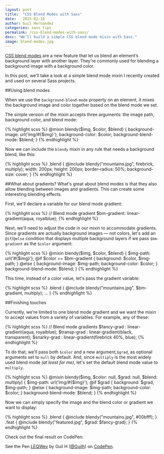 ```yaml
---
layout: post
title:  "CSS Blend Modes with Sass"
date:   2015-02-16
author: Guil Hernandez
categories: sass tips
permalink: /css-blend-modes-with-sass/
desc: "We’ll build a simple CSS blend mode mixin with Sass."
image: blend-modes.jpg
---
```


[CSS blend modes](https://css-tricks.com/basics-css-blend-modes/) are a new feature that let us blend an element’s background layer with another layer. They're commonly used for blending a background image with a background color. 

In this post, we'll take a look at a simple blend mode mixin I recently created and used on several Sass projects.

##Using blend modes

When we use the `background-blend-mode` property on an element, it mixes the background image and color together based on the blend mode we set.

The simple version of the mixin accepts three arguments: the image path, background color, and blend mode:

{% highlight scss %}
@mixin blendy($img, $color, $blend) {
  background-image: url('img/#{$img}');
  background-color: $color;
  background-blend-mode: $blend;
}
{% endhighlight %}

Now we can include the `blendy` mixin in any rule that needs a background blend, like this:

{% highlight scss %}
.blend {
  @include blendy("mountains.jpg", firebrick, multiply);
  width: 200px;
  height: 200px;
  border-radius: 50%;
  background-size: cover;
}
{% endhighlight %}

##What about gradients?
What's great about blend modes is that they also allow blending between images and gradients. This can create some interesting blending effects.

First, we'll declare a variable for our blend mode gradient:

{% highlight scss %}
// Blend mode gradient
$bm-gradient: linear-gradient(aqua, royalblue);
{% endhighlight %}

Next, we'll need to adjust the code in our mixin to accommodate gradients. Since gradients are actually background images &mdash; not colors, let's add an `@if`/`@else` condition that displays multiple background layers if we pass `$bm-gradient` as the `$color` argument:


{% highlight scss %}
@mixin blendy($img, $color, $blend) {
  $img-path: url('#{$img}');
  @if $color == $bm-gradient {
    background: $color, $img-path;
  } @else {
    background-image: $img-path;
    background-color: $color;
  }
  background-blend-mode: $blend;
}
{% endhighlight %}

This time, instead of a color value, let's pass the gradient variable:

{% highlight scss %}
.blend {
  @include blendy("mountains.jpg", $bm-gradient, multiply);
  ...
}
{% endhighlight %}

##Finishing touches

Currently, we're limited to one blend mode gradient and we want the mixin to accept values from a variety of variables. For example, any of these:

{% highlight scss %}
// Blend mode gradients
$fancy-grad  : linear-gradient(aqua, royalblue);
$transp-grad : linear-gradient(black, transparent);
$snarky-grad : linear-gradient(firebrick 40%, blue);
{% endhighlight %}

To do that, we'll pass both `$color` and a new argument,`$grad`, as optional arguments set to `null` by default. And, since `multiply` is the most widely used blend mode *(at least for me)*, let's set the default blend mode value to `multiply`.

{% highlight scss %}
@mixin blendy($img, $color: null, $grad: null, $blend: multiply) {
  $img-path: url('img/#{$img}');
  @if $grad {
    background: $grad, $img-path;
  } @else {
    background-image: $img-path;
    background-color: $color;
  }
  background-blend-mode: $blend;
}
{% endhighlight %}

Now we can simply specify the image and the blend color or gradient we want to display:

{% highlight scss %}
.blend {
  @include blendy("mountains.jpg", #00bfff);
}
.feat {
  @include blendy("featured.jpg", $grad: $fancy-grad);
}
{% endhighlight %}

Check out the final result on CodePen:

<p data-height="268" data-theme-id="0" data-slug-hash="LEQWev" data-default-tab="result" data-user="Guilh" class='codepen'>See the Pen <a href='http://codepen.io/Guilh/pen/LEQWev/'>LEQWev</a> by Guil H (<a href='http://codepen.io/Guilh'>@Guilh</a>) on <a href='http://codepen.io'>CodePen</a>.</p>
<script async src="//assets.codepen.io/assets/embed/ei.js"></script>
